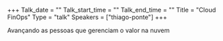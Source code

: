 +++
Talk_date = ""
Talk_start_time = ""
Talk_end_time = ""
Title = "Cloud FinOps"
Type = "talk"
Speakers = ["thiago-ponte"]
+++

Avançando as pessoas que gerenciam o valor na nuvem